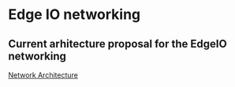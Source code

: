 # Edge IO networking


## Current arhitecture proposal for the EdgeIO networking

[Network Architecture](./network/architecture.md)
